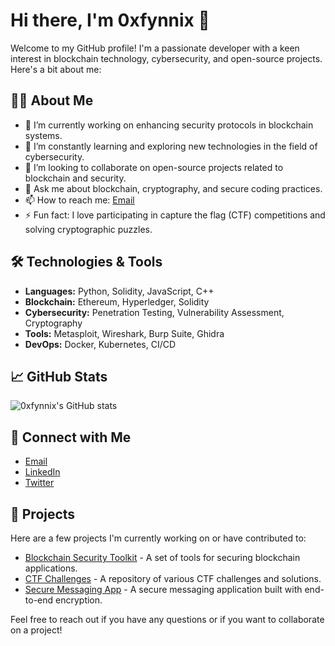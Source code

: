 # Hi there, I'm 0xfynnix 👋

Welcome to my GitHub profile! I'm a passionate developer with a keen interest in blockchain technology, cybersecurity, and open-source projects. Here's a bit about me:

## 🧑‍💻 About Me

- 🔭 I’m currently working on enhancing security protocols in blockchain systems.
- 🌱 I’m constantly learning and exploring new technologies in the field of cybersecurity.
- 👯 I’m looking to collaborate on open-source projects related to blockchain and security.
- 💬 Ask me about blockchain, cryptography, and secure coding practices.
- 📫 How to reach me: [Email](mailto:0xfynnix@example.com)
- ⚡ Fun fact: I love participating in capture the flag (CTF) competitions and solving cryptographic puzzles.

## 🛠️ Technologies & Tools

- **Languages:** Python, Solidity, JavaScript, C++
- **Blockchain:** Ethereum, Hyperledger, Solidity
- **Cybersecurity:** Penetration Testing, Vulnerability Assessment, Cryptography
- **Tools:** Metasploit, Wireshark, Burp Suite, Ghidra
- **DevOps:** Docker, Kubernetes, CI/CD

## 📈 GitHub Stats

![0xfynnix's GitHub stats](https://github-readme-stats.vercel.app/api?username=0xfynnix&show_icons=true&theme=radical)

## 🔗 Connect with Me

- [Email](mailto:0xfynnix@example.com)
- [LinkedIn](https://www.linkedin.com/in/0xfynnix)
- [Twitter](https://twitter.com/0xfynnix)

## 🚀 Projects

Here are a few projects I'm currently working on or have contributed to:

- [Blockchain Security Toolkit](https://github.com/0xfynnix/blockchain-security-toolkit) - A set of tools for securing blockchain applications.
- [CTF Challenges](https://github.com/0xfynnix/ctf-challenges) - A repository of various CTF challenges and solutions.
- [Secure Messaging App](https://github.com/0xfynnix/secure-messaging-app) - A secure messaging application built with end-to-end encryption.

Feel free to reach out if you have any questions or if you want to collaborate on a project!

<!--
**0xfynnix/0xfynnix** is a ✨ special ✨ repository because its `README.md` (this file) appears on your GitHub profile.
-->

